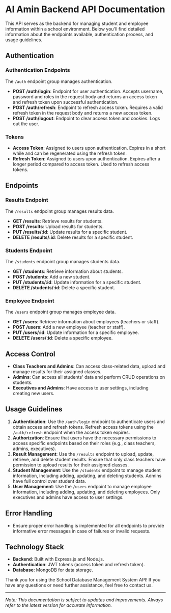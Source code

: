 # Al Amin Backend API Documentation

This API serves as the backend for managing student and employee information within a school environment. Below you'll find detailed information about the endpoints available, authentication process, and usage guidelines.

## Authentication

### Authentication Endpoints

The `/auth` endpoint group manages authentication.

- **POST /auth/login**: Endpoint for user authentication. Accepts username, password and roles in the request body and returns an access token and refresh token upon successful authentication.
- **POST /auth/refresh**: Endpoint to refresh access token. Requires a valid refresh token in the request body and returns a new access token.
- **POST /auth/logout**: Endpoint to clear access token and cookies. Logs out the user.

### Tokens

- **Access Token**: Assigned to users upon authentication. Expires in a short while and can be regenerated using the refresh token.
- **Refresh Token**: Assigned to users upon authentication. Expires after a longer period compared to access token. Used to refresh access tokens.

## Endpoints

### Results Endpoint

The `/results` endpoint group manages results data.

- **GET /results**: Retrieve results for students.
- **POST /results**: Upload results for students.
- **PUT /results/:id**: Update results for a specific student.
- **DELETE /results/:id**: Delete results for a specific student.

### Students Endpoint

The `/students` endpoint group manages students data.

- **GET /students**: Retrieve information about students.
- **POST /students**: Add a new student.
- **PUT /students/:id**: Update information for a specific student.
- **DELETE /students/:id**: Delete a specific student.

### Employee Endpoint

The `/users` endpoint group manages employee data.

- **GET /users**: Retrieve information about employees (teachers or staff).
- **POST /users**: Add a new employee (teacher or staff).
- **PUT /users/:id**: Update information for a specific employee.
- **DELETE /users/:id**: Delete a specific employee.

## Access Control

- **Class Teachers and Admins**: Can access class-related data, upload and manage results for their assigned classes.
- **Admins**: Can access all students' data and perform CRUD operations on students.
- **Executives and Admins**: Have access to user settings, including creating new users.

## Usage Guidelines

1. **Authentication**: Use the `/auth/login` endpoint to authenticate users and obtain access and refresh tokens. Refresh access tokens using the `/auth/refresh` endpoint when the access token expires.
2. **Authorization**: Ensure that users have the necessary permissions to access specific endpoints based on their roles (e.g., class teachers, admins, executives).
3. **Result Management**: Use the `/results` endpoint to upload, update, retrieve, and delete student results. Ensure that only class teachers have permission to upload results for their assigned classes.
4. **Student Management**: Use the `/students` endpoint to manage student information, including adding, updating, and deleting students. Admins have full control over student data.
5. **User Management**: Use the `/users` endpoint to manage employee information, including adding, updating, and deleting employees. Only executives and admins have access to user settings.

## Error Handling

- Ensure proper error handling is implemented for all endpoints to provide informative error messages in case of failures or invalid requests.

## Technology Stack

- **Backend**: Built with Express.js and Node.js.
- **Authentication**: JWT tokens (access token and refresh token).
- **Database**: MongoDB for data storage.

Thank you for using the School Database Management System API! If you have any questions or need further assistance, feel free to contact us.

---
*Note: This documentation is subject to updates and improvements. Always refer to the latest version for accurate information.*
